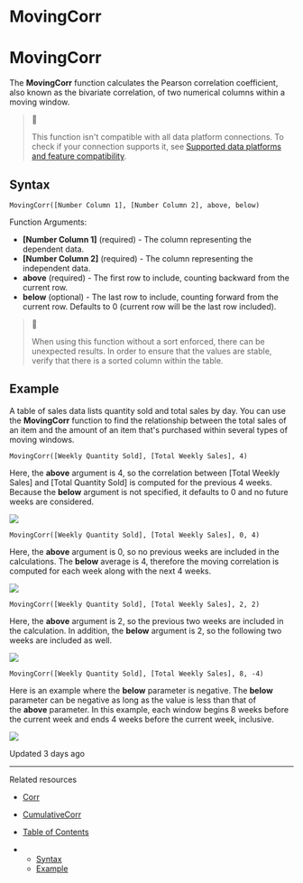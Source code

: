 # MovingCorr

# MovingCorr

The **MovingCorr** function calculates the Pearson correlation coefficient, also known as the bivariate correlation, of two numerical columns within a moving window.

> 📘
>
> This function isn't compatible with all data platform connections. To check if your connection supports it, see [Supported data platforms and feature compatibility](/docs/region-warehouse-and-feature-support#supported-data-platforms-and-feature-compatibility).

## Syntax

```
MovingCorr([Number Column 1], [Number Column 2], above, below)
```

Function Arguments:

* **[Number Column 1]** (required) - The column representing the dependent data.
* **[Number Column 2]** (required) - The column representing the independent data.
* **above** (required) - The first row to include, counting backward from the current row.
* **below** (optional) - The last row to include, counting forward from the current row. Defaults to 0 (current row will be the last row included).

> 📘
>
> When using this function without a sort enforced, there can be unexpected results. In order to ensure that the values are stable, verify that there is a sorted column within the table.

## Example

A table of sales data lists quantity sold and total sales by day. You can use the **MovingCorr** function to find the relationship between the total sales of an item and the amount of an item that's purchased within several types of moving windows.

```
MovingCorr([Weekly Quantity Sold], [Total Weekly Sales], 4)
```

Here, the **above** argument is 4, so the correlation between [Total Weekly Sales] and [Total Quantity Sold] is computed for the previous 4 weeks. Because the **below** argument is not specified, it defaults to 0 and no future weeks are considered.

![](https://files.readme.io/ac06c4f-1.png)

```
MovingCorr([Weekly Quantity Sold], [Total Weekly Sales], 0, 4)
```

Here, the **above** argument is 0, so no previous weeks are included in the calculations. The **below** average is 4, therefore the moving correlation is computed for each week along with the next 4 weeks.

![](https://files.readme.io/75b2755-2.png)

```
MovingCorr([Weekly Quantity Sold], [Total Weekly Sales], 2, 2)
```

Here, the **above** argument is 2, so the previous two weeks are included in the calculation. In addition, the **below** argument is 2, so the following two weeks are included as well.

![](https://files.readme.io/f969622-3.png)

```
MovingCorr([Weekly Quantity Sold], [Total Weekly Sales], 8, -4)
```

Here is an example where the **below** parameter is negative. The **below** parameter can be negative as long as the value is less than that of the **above** parameter. In this example, each window begins 8 weeks before the current week and ends 4 weeks before the current week, inclusive.

![](https://files.readme.io/3c0936e-4.png)

Updated 3 days ago

---

Related resources

* [Corr](/docs/corr)
* [CumulativeCorr](/docs/cumulativecorr)

* [Table of Contents](#)
* + [Syntax](#syntax)
  + [Example](#example)